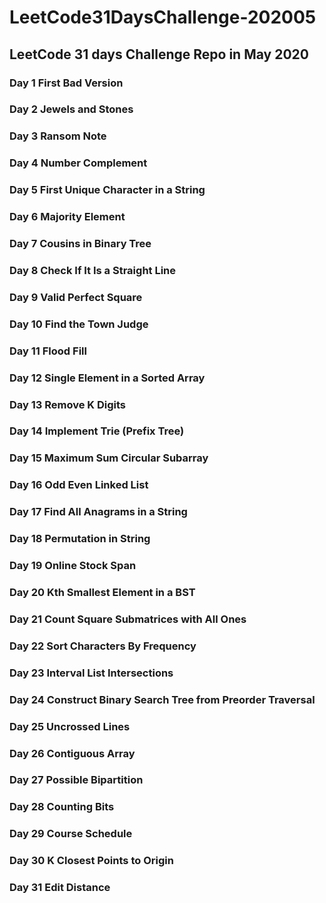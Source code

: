 # LeetCode31DaysChallenge-202005
## LeetCode 31 days Challenge Repo in May 2020
### Day 1 First Bad Version
### Day 2 Jewels and Stones
### Day 3 Ransom Note
### Day 4 Number Complement
### Day 5 First Unique Character in a String
### Day 6 Majority Element
### Day 7 Cousins in Binary Tree
### Day 8 Check If It Is a Straight Line
### Day 9 Valid Perfect Square
### Day 10 Find the Town Judge
### Day 11 Flood Fill
### Day 12 Single Element in a Sorted Array
### Day 13 Remove K Digits
### Day 14 Implement Trie (Prefix Tree)
### Day 15 Maximum Sum Circular Subarray
### Day 16 Odd Even Linked List
### Day 17 Find All Anagrams in a String
### Day 18 Permutation in String
### Day 19 Online Stock Span
### Day 20 Kth Smallest Element in a BST
### Day 21 Count Square Submatrices with All Ones
### Day 22 Sort Characters By Frequency
### Day 23 Interval List Intersections
### Day 24 Construct Binary Search Tree from Preorder Traversal
### Day 25 Uncrossed Lines
### Day 26 Contiguous Array
### Day 27 Possible Bipartition
### Day 28 Counting Bits
### Day 29 Course Schedule
### Day 30 K Closest Points to Origin
### Day 31 Edit Distance
